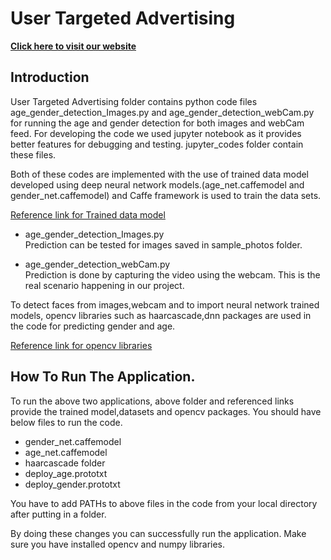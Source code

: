 # User Targeted Advertising

[**Click here to visit our website**](https://cepdnaclk.github.io/e16-3yp-digital-signage-based-user-targeted-advertising/)


##  Introduction

User Targeted Advertising folder contains python code files age_gender_detection_Images.py and age_gender_detection_webCam.py for running the age and gender detection for both images and webCam feed. For developing the code we used jupyter notebook as it provides better features for debugging and testing. jupyter_codes folder contain these files.

Both of these codes are implemented with the use of trained data model developed using deep neural network models.(age_net.caffemodel and gender_net.caffemodel) and 
Caffe framework is used to train the data sets. 

[Reference link for Trained data model](https://talhassner.github.io/home/publication/2015_CVPR)
   
 - age_gender_detection_Images.py
    \
    Prediction can be tested for images saved in sample_photos folder.
    
 - age_gender_detection_webCam.py
   \
  Prediction is done by capturing the video using the webcam. This is the real scenario happening in our project.
  
  To detect faces from images,webcam and to import neural network trained models, opencv libraries such as haarcascade,dnn packages are used in the code for predicting gender and age.
  
 [Reference link for opencv libraries](https://github.com/opencv/opencv)
 
## How To Run The Application.

To run the above two applications, above folder and referenced links provide the trained model,datasets and opencv packages. You should have below files to run the code.
 - gender_net.caffemodel
 - age_net.caffemodel
 - haarcascade folder
 - deploy_age.prototxt
 - deploy_gender.prototxt
 
You have to add PATHs to above files in the code from your local directory after putting in a folder.
   
By doing these changes you can successfully run the application. Make sure you have installed opencv and numpy libraries.
   
